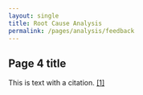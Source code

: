 ```yaml
---
layout: single
title: Root Cause Analysis
permalink: /pages/analysis/feedback
---
```


## Page 4 title

This is text with a citation. [[1]](https://rauchb.github.io/HCM-5101/sources.html#1)